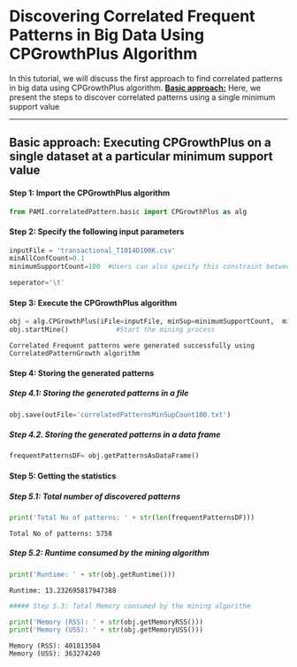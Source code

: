 # Discovering Correlated Frequent Patterns in Big Data Using CPGrowthPlus Algorithm

In this tutorial, we will discuss the first approach to find correlated patterns in big data using CPGrowthPlus algorithm.
 [__Basic approach:__](#basicApproach) Here, we present the steps to discover correlated patterns using a single minimum support value


***

## <a id='basicApproach'>Basic approach: Executing CPGrowthPlus on a single dataset at a particular minimum support value</a>

#### Step 1: Import the CPGrowthPlus algorithm

```python
from PAMI.correlatedPattern.basic import CPGrowthPlus as alg
```

#### Step 2: Specify the following input parameters


```python
inputFile = 'transactional_T10I4D100K.csv'
minAllConfCount=0.1
minimumSupportCount=100  #Users can also specify this constraint between 0 to 1.

seperator='\t'       
```

#### Step 3: Execute the CPGrowthPlus algorithm


```python
obj = alg.CPGrowthPlus(iFile=inputFile, minSup=minimumSupportCount,  minAllConf=minAllConfCount ,sep=seperator)   #initialize
obj.startMine()            #Start the mining process
```

    Correlated Frequent patterns were generated successfully using CorrelatedPatternGrowth algorithm


#### Step 4: Storing the generated patterns

##### Step 4.1: Storing the generated patterns in a file


```python
obj.save(outFile='correlatedPatternsMinSupCount100.txt')
```

##### Step 4.2. Storing the generated patterns in a data frame


```python
frequentPatternsDF= obj.getPatternsAsDataFrame()
```

#### Step 5: Getting the statistics

##### Step 5.1: Total number of discovered patterns 


```python
print('Total No of patterns: ' + str(len(frequentPatternsDF)))
```

    Total No of patterns: 5758


##### Step 5.2: Runtime consumed by the mining algorithm


```python
print('Runtime: ' + str(obj.getRuntime()))
```

    Runtime: 13.232695817947388



```python
##### Step 5.3: Total Memory consumed by the mining algorithm
```


```python
print('Memory (RSS): ' + str(obj.getMemoryRSS()))
print('Memory (USS): ' + str(obj.getMemoryUSS()))
```

    Memory (RSS): 401813504
    Memory (USS): 363274240

